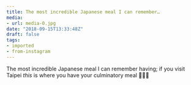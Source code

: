 ```yaml
---
title: The most incredible Japanese meal I can remember…
media:
- url: media-0.jpg
date: "2018-09-15T13:33:48Z"
draft: false
tags:
- imported
- from-instagram
---
```

The most incredible Japanese meal I can remember having; if you visit Taipei *this* is where you have your culminatory meal 🍣🍶😍
